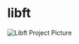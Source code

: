 # libft
![Libft Project Picture](https://user-images.githubusercontent.com/88148607/132107748-ff6af132-2166-4192-9455-05dc760e9126.png)
